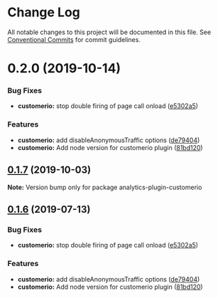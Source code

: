 # Change Log

All notable changes to this project will be documented in this file.
See [Conventional Commits](https://conventionalcommits.org) for commit guidelines.

# 0.2.0 (2019-10-14)


### Bug Fixes

* **customerio:** stop double firing of page call onload ([e5302a5](https://github.com/DavidWells/analytics/commit/e5302a5))


### Features

* **customerio:** add disableAnonymousTraffic options ([de79404](https://github.com/DavidWells/analytics/commit/de79404))
* **customerio:** Add node version for customerio plugin ([81bd120](https://github.com/DavidWells/analytics/commit/81bd120))





## [0.1.7](https://github.com/DavidWells/analytics/compare/analytics-plugin-customerio@0.1.6...analytics-plugin-customerio@0.1.7) (2019-10-03)

**Note:** Version bump only for package analytics-plugin-customerio





## [0.1.6](https://github.com/DavidWells/analytics/compare/analytics-plugin-customerio@0.1.6...analytics-plugin-customerio@0.1.6) (2019-07-13)


### Bug Fixes

* **customerio:** stop double firing of page call onload ([e5302a5](https://github.com/DavidWells/analytics/commit/e5302a5))


### Features

* **customerio:** add disableAnonymousTraffic options ([de79404](https://github.com/DavidWells/analytics/commit/de79404))
* **customerio:** Add node version for customerio plugin ([81bd120](https://github.com/DavidWells/analytics/commit/81bd120))
